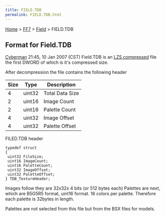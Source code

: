 ```yaml
---
title: FIELD.TDB
permalink: FIELD.TDB.html
---
```


[Home](../../Main%20Page.md) > [FF7](../../FF7.md) > [Field](../Field.md) > FIELD.TDB

## Format for Field.TDB

[Cyberman][] 21:45, 10 Jan 2007 (CST) Field.TDB is an [LZS compressed][]
file the first DWORD of which is it's compressed size.

After decompression the file contains the following header

| Size | Type   | Description     |
|------|--------|-----------------|
| 4    | uint32 | Total Data Size |
| 2    | uint16 | Image Count     |
| 2    | uint16 | Palette Count   |
| 4    | uint32 | Image Offset    |
| 4    | uint32 | Palette Offset  |

FILED.TDB header

`typedef struct`  
`{`  
` uint32 FileSize;`  
` uint16 ImageCount;`  
` uint16 PaletteCount;`  
` uint32 ImageOffset;`  
` uint32 PaletteOffset;`  
`} TDB_TextureHeader;`

Images follow they are 32x32x 4 bits (or 512 bytes each) Palettes are
next, which are B5G5R5 format, uint16 format. 16 colors per palette.
Therefore each palette is 32bytes in length.

Palettes are not selected from this file but from the BSX files for
models.

  [Cyberman]: ../../User:Cyberman.md "wikilink"
  [LZS compressed]: ../LZS%20format.md "wikilink"
